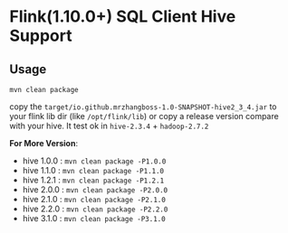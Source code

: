 # Flink(1.10.0+)  SQL Client Hive Support 

## Usage

    mvn clean package

copy the `target/io.github.mrzhangboss-1.0-SNAPSHOT-hive2_3_4.jar` to your flink lib dir (like `/opt/flink/lib`) or copy a release version compare with your hive.
It test ok in  `hive-2.3.4` + `hadoop-2.7.2`


**For More Version**:

- hive 1.0.0 : `mvn clean package -P1.0.0`
- hive 1.1.0 : `mvn clean package -P1.1.0`
- hive 1.2.1 : `mvn clean package -P1.2.1`
- hive 2.0.0 : `mvn clean package -P2.0.0`
- hive 2.1.0 : `mvn clean package -P2.1.0`
- hive 2.2.0 : `mvn clean package -P2.2.0`
- hive 3.1.0 : `mvn clean package -P3.1.0`

